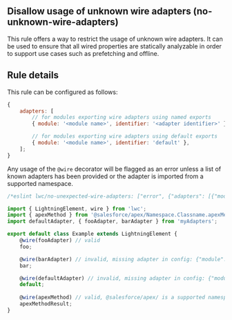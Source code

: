 ## Disallow usage of unknown wire adapters (no-unknown-wire-adapters)

This rule offers a way to restrict the usage of unknown wire adapters. It can be used to ensure that all wired properties are statically analyzable in order to support use cases such as prefetching and offline.

## Rule details

This rule can be configured as follows:

```js
{
    adapters: [
        // for modules exporting wire adapters using named exports
        { module: '<module name>', identifier: '<adapter identifier>' },

        // for modules exporting wire adapters using default exports
        { module: '<module name>', identifier: 'default' },
    ];
}
```

Any usage of the `@wire` decorator will be flagged as an error unless a list of known adapters has been provided or the adapter is imported from a supported namespace.

```js
/*eslint lwc/no-unexpected-wire-adapters: ["error", {"adapters": [{"module": "myAdapters", "identifier": "fooAdapter"}], "supportedNamespaces: ["@salesforce/apex/"]}]*/

import { LightningElement, wire } from 'lwc';
import { apexMethod } from '@salesforce/apex/Namespace.Classname.apexMethodReference';
import defaultAdapter, { fooAdapter, barAdapter } from 'myAdapters';

export default class Example extends LightningElement {
    @wire(fooAdapter) // valid
    foo;

    @wire(barAdapter) // invalid, missing adapter in config: {"module": "myAdapters", "identifier": "barAdapter"}
    bar;

    @wire(defaultAdapter) // invalid, missing adapter in config: {"module": "myAdapters", "identifier": "default"}
    default;
 
    @wire(apexMethod) // valid, @salesforce/apex/ is a supported namespace.
    apexMethodResult;
}
```
